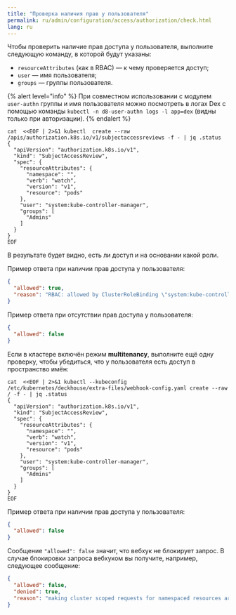 ```yaml
---
title: "Проверка наличия прав у пользователя"
permalink: ru/admin/configuration/access/authorization/check.html
lang: ru
---
```


Чтобы проверить наличие прав доступа у пользователя, выполните следующую команду, в которой будут указаны:

* `resourceAttributes` (как в RBAC) — к чему проверяется доступ;
* `user` — имя пользователя;
* `groups` — группы пользователя.

{% alert level="info" %}
При совместном использовании с модулем `user-authn` группы и имя пользователя можно посмотреть в логах Dex с помощью команды `kubectl -n d8-user-authn logs -l app=dex` (видны только при авторизации).
{% endalert %}

```shell
cat  <<EOF | 2>&1 kubectl  create --raw  /apis/authorization.k8s.io/v1/subjectaccessreviews -f - | jq .status
{
  "apiVersion": "authorization.k8s.io/v1",
  "kind": "SubjectAccessReview",
  "spec": {
    "resourceAttributes": {
      "namespace": "",
      "verb": "watch",
      "version": "v1",
      "resource": "pods"
    },
    "user": "system:kube-controller-manager",
    "groups": [
      "Admins"
    ]
  }
}
EOF
```

В результате будет видно, есть ли доступ и на основании какой роли.

Пример ответа при наличии прав доступа у пользователя:

```json
{
  "allowed": true,
  "reason": "RBAC: allowed by ClusterRoleBinding \"system:kube-controller-manager\" of ClusterRole \"system:kube-controller-manager\" to User \"system:kube-controller-manager\""
}
```

Пример ответа при отсутствии прав доступа у пользователя:

```json
{
  "allowed": false
}
```

Если в кластере включён режим **multitenancy**, выполните ещё одну проверку, чтобы убедиться, что у пользователя есть доступ в пространство имён:

```shell
cat  <<EOF | 2>&1 kubectl --kubeconfig /etc/kubernetes/deckhouse/extra-files/webhook-config.yaml create --raw / -f - | jq .status
{
  "apiVersion": "authorization.k8s.io/v1",
  "kind": "SubjectAccessReview",
  "spec": {
    "resourceAttributes": {
      "namespace": "",
      "verb": "watch",
      "version": "v1",
      "resource": "pods"
    },
    "user": "system:kube-controller-manager",
    "groups": [
      "Admins"
    ]
  }
}
EOF
```

Пример ответа при наличии прав доступа у пользователя:

```json
{
  "allowed": false
}
```

Сообщение `"allowed": false` значит, что вебхук не блокирует запрос. В случае блокировки запроса вебхуком вы получите, например, следующее сообщение:

```json
{
  "allowed": false,
  "denied": true,
  "reason": "making cluster scoped requests for namespaced resources are not allowed"
}
```
